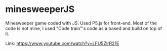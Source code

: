 # minesweeperJS

Minesweeper game coded with JS. Used P5.js for front-end. 
Most of the code is not mine, I used "Code train"'s code as a based and build on top of it.

Link: https://www.youtube.com/watch?v=LFU5ZlrR21E


